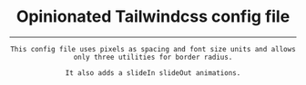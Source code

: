 <h1 align="center"> Opinionated Tailwindcss config file </h1>
<hr>
<div align="center">

    This config file uses pixels as spacing and font size units and allows only three utilities for border radius.

    It also adds a slideIn slideOut animations.

</div>
